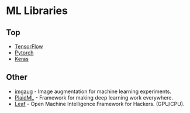 # ML Libraries
## Top
- [TensorFlow](tensorflow.md)
- [Pytorch](pytorch.md)
- [Keras](keras.md)

## Other
- [imgaug](https://github.com/aleju/imgaug) - Image augmentation for machine learning experiments.
- [PlaidML](https://github.com/plaidml/plaidml) - Framework for making deep learning work everywhere.
- [Leaf](https://github.com/autumnai/leaf) - Open Machine Intelligence Framework for Hackers. (GPU/CPU).